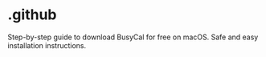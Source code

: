 # .github
Step-by-step guide to download BusyCal for free on macOS. Safe and easy installation instructions.
